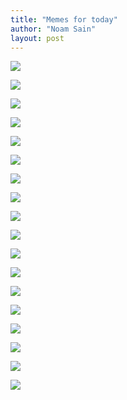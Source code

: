 ```yaml
---
title: "Memes for today"
author: "Noam Sain"
layout: post
---
```


![](/assets/2021/2021-03-image001.jpg)

![](/assets/2021/2021-03-image002.jpg)

![](/assets/2021/2021-03-image003.png)

![](/assets/2021/2021-03-image005.png)

![](/assets/2021/2021-03-image006.png)

![](/assets/2021/2021-03-image008.png)

![](/assets/2021/2021-03-image009.jpg)

![](/assets/2021/2021-03-image010.png)

![](/assets/2021/2021-03-image011.jpg)

![](/assets/2021/2021-03-image012.png)

![](/assets/2021/2021-03-image013.png)

![](/assets/2021/2021-03-image014.jpg)

![](/assets/2021/2021-03-image015.png)

![](/assets/2021/2021-03-image016.jpg)

![](/assets/2021/2021-03-image017.jpg)

![](/assets/2021/2021-03-image019.png)

![](/assets/2021/2021-03-image020.png)

![](/assets/2021/2021-03-image021.jpg)
